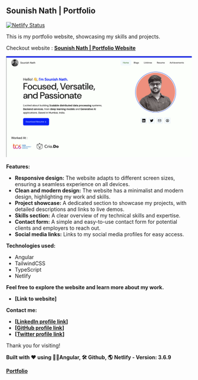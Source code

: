 ## Sounish Nath | Portfolio

[![Netlify Status](https://api.netlify.com/api/v1/badges/a5d8f615-ef5d-4662-af72-ba668b302bbf/deploy-status)](https://app.netlify.com/sites/sounishnath/deploys)

This is my portfolio website, showcasing my skills and projects.

Checkout website : **[Sounish Nath | Portfolio Website](https://sounishnath.netlify.app/)**

![portfolio-home-page](assets/portfolio.png)

**Features:**

* **Responsive design:** The website adapts to different screen sizes, ensuring a seamless experience on all devices.
* **Clean and modern design:** The website has a minimalist and modern design, highlighting my work and skills.
* **Project showcase:** A dedicated section to showcase my projects, with detailed descriptions and links to live demos.
* **Skills section:** A clear overview of my technical skills and expertise.
* **Contact form:** A simple and easy-to-use contact form for potential clients and employers to reach out.
* **Social media links:** Links to my social media profiles for easy access.

**Technologies used:**

* Angular
* TailwindCSS
* TypeScript
* Netlify

**Feel free to explore the website and learn more about my work.**
* **[Link to website]**

**Contact me:**

* **[[LinkedIn profile link](https://www.linkedin.com/in/sounishnath/)]**
* **[[GitHub profile link](https://github.com/sounishnath003/)]**
* **[[Twitter profile link](https://x.com/sounish1/)]**


Thank you for visiting!

**Built with ❤️ using 👨‍💻Angular, 🛠️ Github, 🌎 Netlify ‐
Version: 3.6.9**

**[Portfolio](https://sounishnath.netlify.app/)**